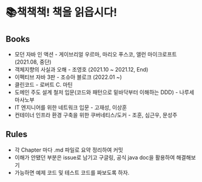 # 📚책책책! 책을 읽읍시다!

## Books

- 모던 자바 인 액션 - 게이브리얼 우르마, 마리오 푸스코, 앨런 마이크로프트 (2021.08, 중단)
- 객체지향의 사실과 오해 - 조영호 (2021.10 ~ 2021.12, End)
- 이펙티브 자바 3판 - 조슈아 블로크 (2022.01 ~)
- 클린코드 - 로버트 C. 마틴
- 도메인 주도 설계 철저 입문(코드와 패턴으로 밑바닥부터 이해하는 DDD) - 나루세 마사노부
- IT 엔지니어를 위한 네트워크 입문 - 고재성, 이상훈
- 컨테이너 인프라 환경 구축을 위한 쿠버네티스/도커 - 조훈, 심근우, 문성주

## Rules

- 각 Chapter 마다 .md 파일로 요약 정리하여 커밋
- 이해가 안됐던 부분은 issue로 남기고 구글링, 공식 java doc을 활용하여 해결해보기
- 가능하면 예제 코드 및 테스트 코드를 짜보도록 하자.
